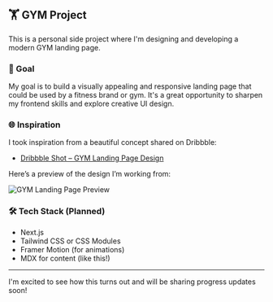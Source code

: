 ## 🏋️ GYM Project

This is a personal side project where I'm designing and developing a modern GYM landing page.

### 🎯 Goal

My goal is to build a visually appealing and responsive landing page that could be used by a fitness brand or gym. It's a great opportunity to sharpen my frontend skills and explore creative UI design.

### 🌐 Inspiration

I took inspiration from a beautiful concept shared on Dribbble:

- [Dribbble Shot – GYM Landing Page Design](https://dribbble.com/shots/24338208-GYM-Landing-Page-Design)

Here’s a preview of the design I’m working from:

![GYM Landing Page Preview](https://cdn.dribbble.com/userupload/15062862/file/original-5480fd5c7398755f726f89791923749d.png?resize=640x2213&vertical=center)

### 🛠️ Tech Stack (Planned)

- Next.js
- Tailwind CSS or CSS Modules
- Framer Motion (for animations)
- MDX for content (like this!)

---

I'm excited to see how this turns out and will be sharing progress updates soon!